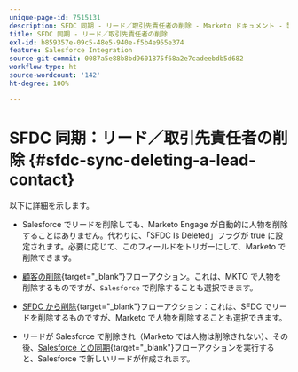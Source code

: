 ```yaml
---
unique-page-id: 7515131
description: SFDC 同期 - リード／取引先責任者の削除 - Marketo ドキュメント - 製品ドキュメント
title: SFDC 同期 - リード／取引先責任者の削除
exl-id: b859357e-09c5-48e5-940e-f5b4e955e374
feature: Salesforce Integration
source-git-commit: 0087a5e88b8bd9601875f68a2e7cadeebdb5d682
workflow-type: ht
source-wordcount: '142'
ht-degree: 100%

---
```


# SFDC 同期：リード／取引先責任者の削除 {#sfdc-sync-deleting-a-lead-contact}

以下に詳細を示します。

* Salesforce でリードを削除しても、Marketo Engage が自動的に人物を削除することはありません。代わりに、「SFDC Is Deleted」フラグが true に設定されます。必要に応じて、このフィールドをトリガーにして、Marketo で削除できます。
* [顧客の削除](/help/marketo/product-docs/core-marketo-concepts/smart-campaigns/flow-actions/delete-person.md){target="_blank"}フローアクション。これは、MKTO で人物を削除するものですが、`Salesforce` で削除することも選択できます。

* [SFDC から削除](/help/marketo/product-docs/core-marketo-concepts/smart-campaigns/salesforce-flow-actions/delete-person-from-sfdc.md){target="_blank"}フローアクション：これは、SFDC  でリードを削除するものですが、Marketo で人物を削除することも選択できます。
* リードが Salesforce で削除され（Marketo では人物は削除されない）、その後、[Salesforce との同期](/help/marketo/product-docs/core-marketo-concepts/smart-campaigns/salesforce-flow-actions/sync-person-to-sfdc.md){target="_blank"}フローアクションを実行すると、Salesforce で新しいリードが作成されます。
